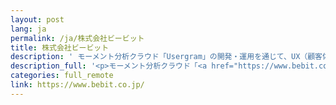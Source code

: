 ```yaml
---
layout: post
lang: ja
permalink: /ja/株式会社ビービット
title: 株式会社ビービット
description: ' モーメント分析クラウド「Usergram」の開発・運用を通じて、UX（顧客体験）を起点とした、成果につながるデータドリブンマーケティングを支援しています。(募集中) '
description_full: '<p>モーメント分析クラウド「<a href="https://www.bebit.co.jp/usergram/">Usergram</a>」の開発・運用を通じて、UX（顧客体験）を起点とした、成果につながるデータドリブンマーケティングを支援しています。<a href="https://crew.bebit.co.jp/careers/">(募集中)</a></p>'
categories: full_remote
link: https://www.bebit.co.jp/
---
```

